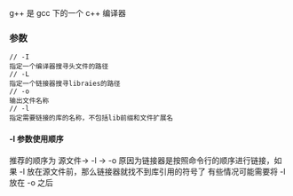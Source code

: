 g++ 是 gcc 下的一个 c++ 编译器

### 参数
```
// -I
指定一个编译器搜寻头文件的路径
// -L
指定一个链接器搜寻libraies的路径
// -o
输出文件名称
// -l
指定需要链接的库的名称，不包括lib前缀和文件扩展名
```

#### -l 参数使用顺序
推荐的顺序为 源文件-> -l -> -o
原因为链接器是按照命令行的顺序进行链接，如果 -l 放在源文件前，那么链接器就找不到库引用的符号了
有些情况可能需要将 -l 放在 -o 之后